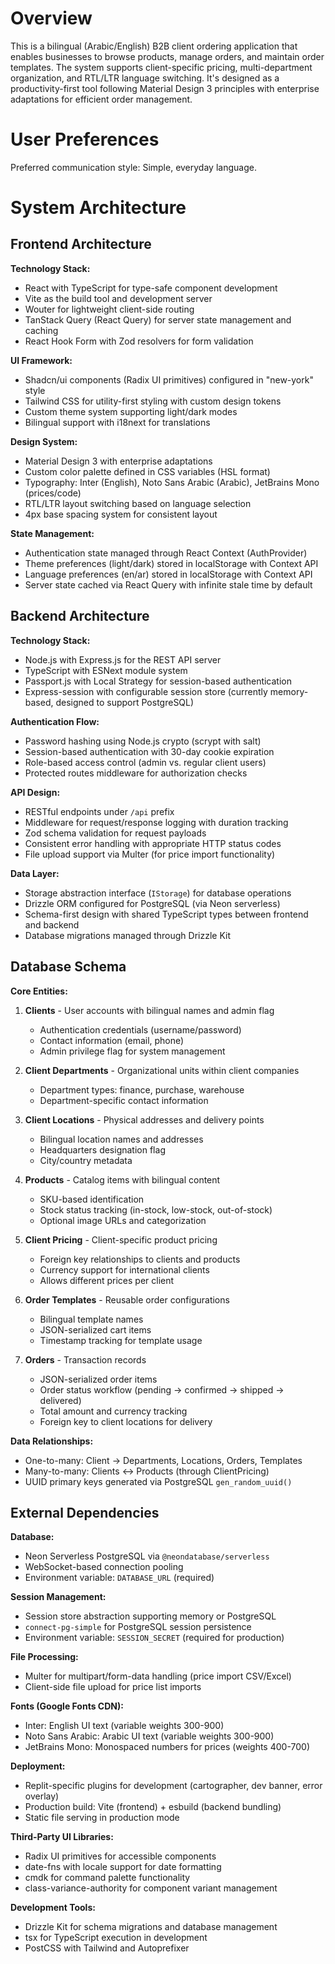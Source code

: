 # Overview

This is a bilingual (Arabic/English) B2B client ordering application that enables businesses to browse products, manage orders, and maintain order templates. The system supports client-specific pricing, multi-department organization, and RTL/LTR language switching. It's designed as a productivity-first tool following Material Design 3 principles with enterprise adaptations for efficient order management.

# User Preferences

Preferred communication style: Simple, everyday language.

# System Architecture

## Frontend Architecture

**Technology Stack:**
- React with TypeScript for type-safe component development
- Vite as the build tool and development server
- Wouter for lightweight client-side routing
- TanStack Query (React Query) for server state management and caching
- React Hook Form with Zod resolvers for form validation

**UI Framework:**
- Shadcn/ui components (Radix UI primitives) configured in "new-york" style
- Tailwind CSS for utility-first styling with custom design tokens
- Custom theme system supporting light/dark modes
- Bilingual support with i18next for translations

**Design System:**
- Material Design 3 with enterprise adaptations
- Custom color palette defined in CSS variables (HSL format)
- Typography: Inter (English), Noto Sans Arabic (Arabic), JetBrains Mono (prices/code)
- RTL/LTR layout switching based on language selection
- 4px base spacing system for consistent layout

**State Management:**
- Authentication state managed through React Context (AuthProvider)
- Theme preferences (light/dark) stored in localStorage with Context API
- Language preferences (en/ar) stored in localStorage with Context API
- Server state cached via React Query with infinite stale time by default

## Backend Architecture

**Technology Stack:**
- Node.js with Express.js for the REST API server
- TypeScript with ESNext module system
- Passport.js with Local Strategy for session-based authentication
- Express-session with configurable session store (currently memory-based, designed to support PostgreSQL)

**Authentication Flow:**
- Password hashing using Node.js crypto (scrypt with salt)
- Session-based authentication with 30-day cookie expiration
- Role-based access control (admin vs. regular client users)
- Protected routes middleware for authorization checks

**API Design:**
- RESTful endpoints under `/api` prefix
- Middleware for request/response logging with duration tracking
- Zod schema validation for request payloads
- Consistent error handling with appropriate HTTP status codes
- File upload support via Multer (for price import functionality)

**Data Layer:**
- Storage abstraction interface (`IStorage`) for database operations
- Drizzle ORM configured for PostgreSQL (via Neon serverless)
- Schema-first design with shared TypeScript types between frontend and backend
- Database migrations managed through Drizzle Kit

## Database Schema

**Core Entities:**

1. **Clients** - User accounts with bilingual names and admin flag
   - Authentication credentials (username/password)
   - Contact information (email, phone)
   - Admin privilege flag for system management

2. **Client Departments** - Organizational units within client companies
   - Department types: finance, purchase, warehouse
   - Department-specific contact information

3. **Client Locations** - Physical addresses and delivery points
   - Bilingual location names and addresses
   - Headquarters designation flag
   - City/country metadata

4. **Products** - Catalog items with bilingual content
   - SKU-based identification
   - Stock status tracking (in-stock, low-stock, out-of-stock)
   - Optional image URLs and categorization

5. **Client Pricing** - Client-specific product pricing
   - Foreign key relationships to clients and products
   - Currency support for international clients
   - Allows different prices per client

6. **Order Templates** - Reusable order configurations
   - Bilingual template names
   - JSON-serialized cart items
   - Timestamp tracking for template usage

7. **Orders** - Transaction records
   - JSON-serialized order items
   - Order status workflow (pending → confirmed → shipped → delivered)
   - Total amount and currency tracking
   - Foreign key to client locations for delivery

**Data Relationships:**
- One-to-many: Client → Departments, Locations, Orders, Templates
- Many-to-many: Clients ↔ Products (through ClientPricing)
- UUID primary keys generated via PostgreSQL `gen_random_uuid()`

## External Dependencies

**Database:**
- Neon Serverless PostgreSQL via `@neondatabase/serverless`
- WebSocket-based connection pooling
- Environment variable: `DATABASE_URL` (required)

**Session Management:**
- Session store abstraction supporting memory or PostgreSQL
- `connect-pg-simple` for PostgreSQL session persistence
- Environment variable: `SESSION_SECRET` (required for production)

**File Processing:**
- Multer for multipart/form-data handling (price import CSV/Excel)
- Client-side file upload for price list imports

**Fonts (Google Fonts CDN):**
- Inter: English UI text (variable weights 300-900)
- Noto Sans Arabic: Arabic UI text (variable weights 300-900)
- JetBrains Mono: Monospaced numbers for prices (weights 400-700)

**Deployment:**
- Replit-specific plugins for development (cartographer, dev banner, error overlay)
- Production build: Vite (frontend) + esbuild (backend bundling)
- Static file serving in production mode

**Third-Party UI Libraries:**
- Radix UI primitives for accessible components
- date-fns with locale support for date formatting
- cmdk for command palette functionality
- class-variance-authority for component variant management

**Development Tools:**
- Drizzle Kit for schema migrations and database management
- tsx for TypeScript execution in development
- PostCSS with Tailwind and Autoprefixer